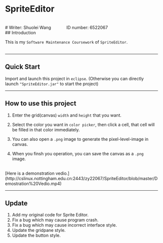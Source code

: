 # SpriteEditor

<br/>
# Writer: Shuolei Wang  &nbsp; &nbsp; &nbsp; &nbsp; &nbsp; &nbsp;   ID number: 6522067

<br/>
## Introduction

This is my `Software Maintenance Coursework` of `SpriteEditor`. <br/>
</br>


---

## Quick Start

Import and launch this project in `eclipse`. (Otherwise you can directly launch `"SpriteEditor.jar"` to start the project)


---

## How to use this project

1. Enter the grid(canvas) `width` and `height` that you want.

2. Select the color you want in `color picker`, then click a cell, that cell will be filled in that color immediately.

3. You can also open a `.png` image to generate the pixel-level-image in canvas.

4. When you finsh you operation, you can save the canvas as a `.png` image.


</br>
[Here is a demonstration vedio.](http://cslinux.nottingham.edu.cn:2443/zy22067/SpriteEditor/blob/master/Demostration%20Vedio.mp4)

---

## Update

1. Add my original code for Sprite Editor.
2. Fix a bug which may cause program crash.
3. Fix a bug which may cause incorrect interface style.
4. Update the gridpane style.
5. Update the button style.

